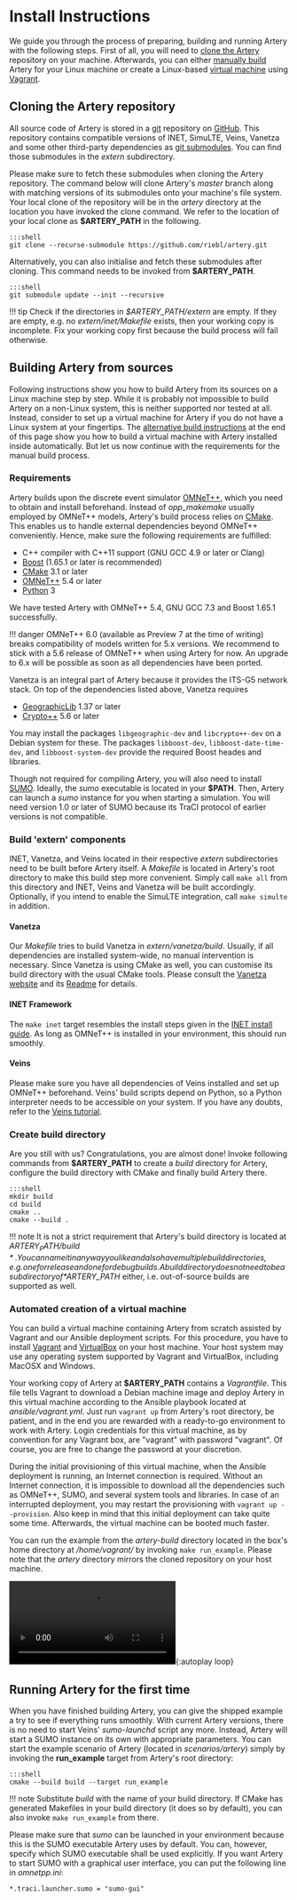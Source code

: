 # Install Instructions

We guide you through the process of preparing, building and running Artery with the following steps.
First of all, you will need to [clone the Artery](#cloning-the-artery-repository) repository on your machine.
Afterwards, you can either [manually build](#building-artery-from-sources) Artery for your Linux machine or create a Linux-based [virtual machine](#automated-creation-of-a-virtual-machine) using
[Vagrant](https://vagrantup.com).

## Cloning the Artery repository

All source code of Artery is stored in a [git](https://git-scm.com) repository on [GitHub](https://github.com/riebl/artery).
This repository contains compatible versions of INET, SimuLTE, Veins, Vanetza and some other third-party dependencies as
[git submodules](https://git-scm.com/docs/git-submodule).
You can find those submodules in the *extern* subdirectory.

Please make sure to fetch these submodules when cloning the Artery repository.
The command below will clone Artery's _master_ branch along with matching versions of its submodules onto your machine's
file system.
Your local clone of the repository will be in the *artery* directory at the location you have invoked the clone command.
We refer to the location of your local clone as **$ARTERY_PATH** in the following.

    :::shell
    git clone --recurse-submodule https://github.com/riebl/artery.git

Alternatively, you can also initialise and fetch these submodules after cloning.
This command needs to be invoked from **$ARTERY_PATH**.

    :::shell
    git submodule update --init --recursive

!!! tip
    Check if the directories in *$ARTERY_PATH/extern* are empty.
    If they are empty, e.g. no *extern/inet/Makefile* exists, then your working copy is incomplete.
    Fix your working copy first because the build process will fail otherwise.


## Building Artery from sources

Following instructions show you how to build Artery from its sources on a Linux machine step by step.
While it is probably not impossible to build Artery on a non-Linux system, this is neither supported nor tested at all.
Instead, consider to set up a virtual machine for Artery if you do not have a Linux system at your fingertips.
The [alternative build instructions](#automated-creation-of-a-virtual-machine) at the end of this page show you how to build a virtual machine with Artery installed inside automatically.
But let us now continue with the requirements for the manual build process.

### Requirements

Artery builds upon the discrete event simulator [OMNeT++](https://omnetpp.org), which you need to obtain and install beforehand.
Instead of *opp_makemake* usually employed by OMNeT++ models, Artery's build process relies on [CMake](https://cmake.org).
This enables us to handle external dependencies beyond OMNeT++ conveniently.
Hence, make sure the following requirements are fulfilled:

- C++ compiler with C++11 support (GNU GCC 4.9 or later or Clang)
- [Boost](https://www.boost.org) (1.65.1 or later is recommended)
- [CMake](http://www.cmake.org) 3.1 or later
- [OMNeT++](https://omnetpp.org) 5.4 or later
- [Python](https://www.python.org) 3

We have tested Artery with OMNeT++ 5.4, GNU GCC 7.3 and Boost 1.65.1 successfully.

!!! danger
    OMNeT++ 6.0 (available as Preview 7 at the time of writing) breaks compatibility of models written for 5.x versions.
    We recommend to stick with a 5.6 release of OMNeT++ when using Artery for now.
    An upgrade to 6.x will be possible as soon as all dependencies have been ported.

Vanetza is an integral part of Artery because it provides the ITS-G5 network stack.
On top of the dependencies listed above, Vanetza requires

- [GeographicLib](https://geographiclib.sourceforge.io) 1.37 or later
- [Crypto++](https://www.cryptopp.com) 5.6 or later

You may install the packages `libgeographic-dev` and `libcrypto++-dev` on a Debian system for these.
The packages `libboost-dev`, `libboost-date-time-dev`, and `libboost-system-dev` provide the required Boost heades and libraries.

Though not required for compiling Artery, you will also need to install [SUMO](https://sumo.dlr.de).
Ideally, the *sumo* executable is located in your **$PATH**.
Then, Artery can launch a *sumo* instance for you when starting a simulation.
You will need version 1.0 or later of SUMO because its TraCI protocol of earlier versions is not compatible.


### Build 'extern' components

INET, Vanetza, and Veins located in their respective *extern* subdirectories need to be built before Artery itself.
A *Makefile* is located in Artery's root directory to make this build step more convenient.
Simply call `make all` from this directory and INET, Veins and Vanetza will be built accordingly.
Optionally, if you intend to enable the SimuLTE integration, call `make simulte` in addition.

#### Vanetza
Our *Makefile* tries to build Vanetza in *extern/vanetza/build*.
Usually, if all dependencies are installed system-wide, no manual intervention is necessary.
Since Vanetza is using CMake as well, you can customise its build directory with the usual CMake tools.
Please consult the [Vanetza website](https://www.vanetza.org) and its [Readme](https://github.com/riebl/vanetza/blob/master/README.md) for details.

#### INET Framework
The `make inet` target resembles the install steps given in the [INET install guide](https://github.com/inet-framework/inet/blob/master/INSTALL).
As long as OMNeT++ is installed in your environment, this should run smoothly.

#### Veins
Please make sure you have all dependencies of Veins installed and set up OMNeT++ beforehand.
Veins' build scripts depend on Python, so a Python interpreter needs to be accessible on your system.
If you have any doubts, refer to the [Veins tutorial](http://veins.car2x.org/tutorial).


### Create build directory
Are you still with us? Congratulations, you are almost done!
Invoke following commands from **$ARTERY_PATH** to create a *build* directory for Artery, configure the build directory with CMake and finally build Artery there.

    :::shell
    mkdir build
    cd build
    cmake ..
    cmake --build .

!!! note
    It is not a strict requirement that Artery's build directory is located at *$ARTERY_PATH/build*.
    You can name it in any way you like and also have multiple build directories, e.g. one for release and one for debug builds.
    A build directory does not need to be a subdirectory of *$ARTERY_PATH* either, i.e. out-of-source builds are supported as well.


### Automated creation of a virtual machine

You can build a virtual machine containing Artery from scratch assisted by Vagrant and our Ansible deployment scripts.
For this procedure, you have to install [Vagrant](https://www.vagrantup.com) and [VirtualBox](https://www.virtualbox.org) on your host machine.
Your host system may use any operating system supported by Vagrant and VirtualBox, including MacOSX and Windows.

Your working copy of Artery at **$ARTERY_PATH** contains a *Vagrantfile*.
This file tells Vagrant to download a Debian machine image and deploy Artery in this virtual machine according to the
Ansible playbook located at *ansible/vagrant.yml*.
Just run `vagrant up` from Artery's root directory, be patient, and in the end you are rewarded with a ready-to-go
environment to work with Artery.
Login credentials for this virtual machine, as by convention for any Vagrant box, are "vagrant" with password "vagrant".
Of course, you are free to change the password at your discretion.

During the initial provisioning of this virtual machine, when the Ansible deployment is running, an Internet connection is required.
Without an Internet connection, it is impossible to download all the dependencies such as OMNeT++, SUMO, and several system tools and libraries.
In case of an interrupted deployment, you may restart the provisioning with `vagrant up --provision`.
Also keep in mind that this initial deployment can take quite some time.
Afterwards, the virtual machine can be booted much faster.

You can run the example from the *artery-build* directory located in the box's home directory at */home/vagrant/* by
invoking `make run_example`.
Please note that the *artery* directory mirrors the cloned repository on your host machine.

![Starting Artery in virtual machine supplied by Vagrant](../assets/vagrant.webm){:autoplay loop}

## Running Artery for the first time

When you have finished building Artery, you can give the shipped example a try to see if everything runs smoothly.
With current Artery versions, there is no need to start Veins' *sumo-launchd* script any more.
Instead, Artery will start a SUMO instance on its own with appropriate parameters.
You can start the example scenario of Artery (located in *scenarios/artery*) simply by invoking the **run_example** target from Artery's root directory:

    :::shell
    cmake --build build --target run_example

!!! note
    Substitute *build* with the name of your build directory.
    If CMake has generated Makefiles in your build directory (it does so by default), you can also invoke `make run_example` from there.

Please make sure that *sumo* can be launched in your environment because this is the SUMO executable Artery uses by default.
You can, however, specify which SUMO executable shall be used explicitly.
If you want Artery to start SUMO with a graphical user interface, you can put the following line in *omnetpp.ini*:

    *.traci.launcher.sumo = "sumo-gui"

